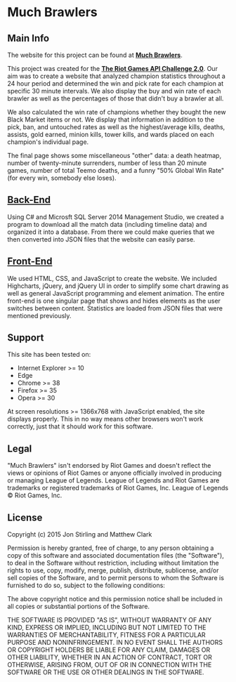 # Much Brawlers

## Main Info
The website for this project can be found at [**Much Brawlers**](http://foxslash.com/much-brawlers).

This project was created for the [**The Riot Games API Challenge 2.0**](https://developer.riotgames.com/discussion/announcements/show/2lxEyIcE).  Our aim was to create a website that analyzed champion statistics throughout a 24 hour period and determined the win and pick rate for each champion at specific 30 minute intervals.  We also display the buy and win rate of each brawler as well as the percentages of those that didn't buy a brawler at all.

We also calculated the win rate of champions whether they bought the new Black Market items or not.  We display that information in addition to the pick, ban, and untouched rates as well as the highest/average kills, deaths, assists, gold earned, minion kills, tower kills, and wards placed on each champion's individual page.

The final page shows some miscellaneous "other" data: a death heatmap, number of twenty-minute surrenders, number of less than 20 minute games, number of total Teemo deaths, and a funny "50% Global Win Rate" (for every win, somebody else loses).

## [Back-End](data%20setup/)
Using C# and Microsft SQL Server 2014 Management Studio, we created a program to download all the match data (including timeline data) and organized it into a database.  From there we could make queries that we then converted into JSON files that the website can easily parse.

## [Front-End](site/)
We used HTML, CSS, and JavaScript to create the website.  We included Highcharts, jQuery, and jQuery UI in order to simplify some chart drawing as well as general JavaScript programming and element animation.  The entire front-end is one singular page that shows and hides elements as the user switches between content.  Statistics are loaded from JSON files that were mentioned previously.

## Support
This site has been tested on:
- Internet Explorer >= 10
- Edge
- Chrome >= 38
- Firefox >= 35
- Opera >= 30

At screen resolutions >= 1366x768 with JavaScript enabled, the site displays properly.  This in no way means other browsers won't work correctly, just that it should work for this software.


## Legal
"Much Brawlers" isn't endorsed by Riot Games and doesn't reflect the views or opinions of Riot Games or anyone officially involved in producing or managing League of Legends. League of Legends and Riot Games are trademarks or registered trademarks of Riot Games, Inc. League of Legends © Riot Games, Inc.

## License
Copyright (c) 2015 Jon Stirling and Matthew Clark

Permission is hereby granted, free of charge, to any person obtaining a copy of this software and associated documentation files (the "Software"), to deal in the Software without restriction, including without limitation the rights to use, copy, modify, merge, publish, distribute, sublicense, and/or sell copies of the Software, and to permit persons to whom the Software is furnished to do so, subject to the following conditions:

The above copyright notice and this permission notice shall be included in all copies or substantial portions of the Software.

THE SOFTWARE IS PROVIDED "AS IS", WITHOUT WARRANTY OF ANY KIND, EXPRESS OR IMPLIED, INCLUDING BUT NOT LIMITED TO THE WARRANTIES OF MERCHANTABILITY, FITNESS FOR A PARTICULAR PURPOSE AND NONINFRINGEMENT. IN NO EVENT SHALL THE AUTHORS OR COPYRIGHT HOLDERS BE LIABLE FOR ANY CLAIM, DAMAGES OR OTHER LIABILITY, WHETHER IN AN ACTION OF CONTRACT, TORT OR OTHERWISE, ARISING FROM, OUT OF OR IN CONNECTION WITH THE SOFTWARE OR THE USE OR OTHER DEALINGS IN THE SOFTWARE.